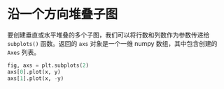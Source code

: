 # 沿一个方向堆叠子图

要创建垂直或水平堆叠的多个子图，我们可以将行数和列数作为参数传递给 `subplots()` 函数。返回的 `axs` 对象是一个一维 numpy 数组，其中包含创建的 `Axes` 列表。

```python
fig, axs = plt.subplots(2)
axs[0].plot(x, y)
axs[1].plot(x, -y)
```
